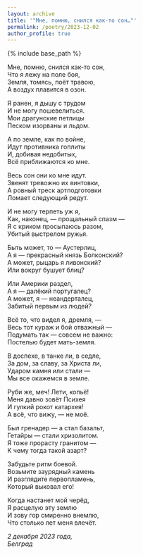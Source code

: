 ```yaml
---
layout: archive
title: '"Мне, помню, снился как-то сон…"'
permalink: /poetry/2023-12-02
author_profile: true
---
```


{% include base_path %}

Мне, помню, снился как-то сон, <br>
Что я лежу на поле боя, <br>
Земля, томясь, поёт травою, <br>
А воздух плавится в озон. <br>

Я ранен, я дышу с трудом <br>
И не могу пошевелиться. <br>
Мои драгунские петлицы <br>
Песком изорваны и льдом. <br>

А по земле, как по войне, <br>
Идут противника гоплиты <br>
И, добивая недобитых, <br>
Всё приближаются ко мне. <br>

Весь сон они ко мне идут. <br>
Звенят тревожно их винтовки, <br>
А ровный треск артподготовки <br>
Ломает следующий редут. <br>

И не могу терпеть уж я, <br>
Как, наконец, — прощальный спазм — <br>
Я с криком просыпаюсь разом, <br>
Убитый выстрелом ружья. <br>

Быть может, то — Аустерлиц, <br>
А я — прекрасный князь Болконский? <br>
А может, рыцарь я ливонский? <br>
Или вокруг бушует блиц? <br>

Или Америки раздел, <br>
А я — далёкий португалец? <br>
А может, я — неандерталец, <br>
Забитый первым из людей? <br>

Всё то, что видел я, дремля, — <br>
Весь тот кураж и бой отважный — <br>
Подумать так — совсем не важно: <br>
Постелью будет мать-земля. <br>

В доспехе, в танке ли, в седле, <br>
За дом, за славу, за Христа ли, <br>
Ударом камня или стали — <br>
Мы все окажемся в земле. <br>

Руби же, меч! Лети, копьё! <br>
Меня давно зовёт Психея <br>
И гулкий рокот катархея! <br>
А всё, что вижу, — не моё. <br>

Был гренадер — а стал базальт, <br>
Гетайры — стали хризолитом. <br>
Я тоже прорасту гранитом — <br>
К чему тогда такой азарт? <br>

Забудьте ритм боевой. <br>
Возьмите заурядный камень <br>
И разглядите первопламень, <br>
Который выковал его! <br>

Когда настанет мой черёд, <br>
Я расцелую эту землю <br>
И зову гор смиренно внемлю, <br>
Что столько лет меня влечёт. <br>

<i>2 декабря 2023 года,</i> <br>
<i>Белград</i>